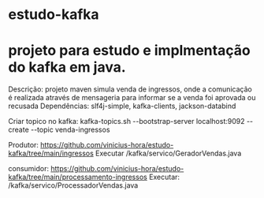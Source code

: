 # estudo-kafka
# projeto para estudo e implmentação do kafka em java.

Descrição: projeto maven simula venda de ingressos, onde a comunicação é realizada através de mensageria para informar se a venda foi aprovada ou recusada
Dependências: slf4j-simple, kafka-clients, jackson-databind

Criar topico no kafka: kafka-topics.sh --bootstrap-server localhost:9092 --create --topic venda-ingressos

Produtor: 
https://github.com/vinicius-hora/estudo-kafka/tree/main/ingressos
Executar /kafka/servico/GeradorVendas.java

consumidor: https://github.com/vinicius-hora/estudo-kafka/tree/main/processamento-ingressos
Executar: /kafka/servico/ProcessadorVendas.java

